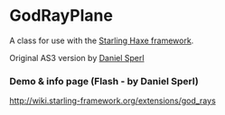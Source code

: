 # GodRayPlane

A class for use with the [Starling Haxe framework](https://github.com/openfl/starling).

Original AS3 version by [Daniel Sperl](https://gist.github.com/PrimaryFeather/e05a738e60c4253564d8a0f7866c5384)

### Demo & info page (Flash - by Daniel Sperl)

http://wiki.starling-framework.org/extensions/god_rays